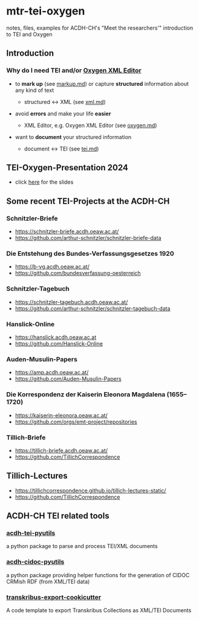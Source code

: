 # mtr-tei-oxygen
notes, files, examples for ACDH-CH's "Meet the researchers'" introduction to TEI and Oxygen

## Introduction

### Why do I need TEI and/or [Oxygen XML Editor](https://www.oxygenxml.com/)

* to **mark up** (see [markup.md](markup.md)) or capture **structured** information about any kind of text
  * structured <-> XML (see [xml.md](xml.md))

* avoid **errors** and make your life **easier**
  * XML Editor, e.g. Oxygen XML Editor (see [oxygen.md](oxygen.md))

* want to **document** your structured information
  * document <-> TEI (see [tei.md](tei.md))

## TEI-Oxygen-Presentation 2024

* click [here](https://drive.google.com/file/d/1fKSW6Bk9lBGt6tb2XTD9wa5-lba0ZoXx/view?usp=sharing) for the slides

## Some recent TEI-Projects at the ACDH-CH

### Schnitzler-Briefe
* https://schnitzler-briefe.acdh.oeaw.ac.at/
* https://github.com/arthur-schnitzler/schnitzler-briefe-data

### Die Entstehung des Bundes-Verfassungsgesetzes 1920

* https://b-vg.acdh.oeaw.ac.at/
* https://github.com/bundesverfassung-oesterreich

### Schnitzler-Tagebuch
* https://schnitzler-tagebuch.acdh.oeaw.ac.at/
* https://github.com/arthur-schnitzler/schnitzler-tagebuch-data

### Hanslick-Online
* https://hanslick.acdh.oeaw.ac.at
* https://github.com/Hanslick-Online

### Auden-Musulin-Papers
* https://amp.acdh.oeaw.ac.at/
* https://github.com/Auden-Musulin-Papers

### Die Korrespondenz der Kaiserin Eleonora Magdalena (1655–1720)
* https://kaiserin-eleonora.oeaw.ac.at/
* https://github.com/orgs/emt-project/repositories

### Tillich-Briefe
* https://tillich-briefe.acdh.oeaw.ac.at/
* https://github.com/TillichCorrespondence

## Tillich-Lectures
* https://tillichcorrespondence.github.io/tillich-lectures-static/
* https://github.com/TillichCorrespondence


## ACDH-CH TEI related tools

### [acdh-tei-pyutils](https://github.com/acdh-oeaw/acdh-tei-pyutils)
a python package to parse and process TEI/XML documents

### [acdh-cidoc-pyutils](https://github.com/acdh-oeaw/acdh-cidoc-pyutils)
a python package providing helper functions for the generation of CIDOC CRMish RDF (from XML/TEI data)

### [transkribus-export-cookicutter](https://github.com/acdh-oeaw/acdh-cidoc-pyutils)
A code template to export Transkribus Collections as XML/TEI Documents